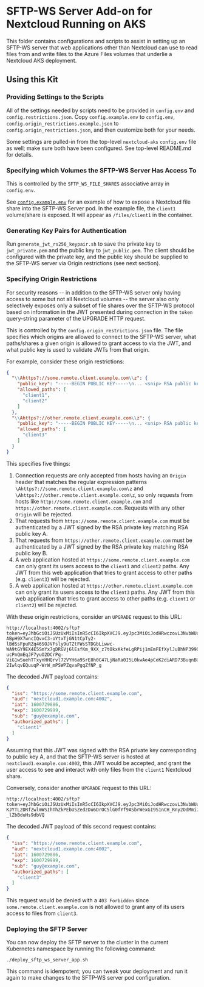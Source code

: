 # SFTP-WS Server Add-on for Nextcloud Running on AKS 
This folder contains configurations and scripts to assist in setting up an 
SFTP-WS server that web applications other than Nextcloud can use to read files
from and write files to the Azure Files volumes that underlie a Nextcloud AKS
deployment.

## Using this Kit
### Providing Settings to the Scripts
All of the settings needed by scripts need to be provided in `config.env`
and `config.restrictions.json`. Copy `config.example.env` to `config.env`,
`config.origin_restrictions.example.json` to `config.origin_restrictions.json`, 
and then customize both for your needs.

Some settings are pulled-in from the top-level `nextcloud-aks` `config.env` file 
as well; make sure both have been configured. See top-level README.md for 
details.

### Specifying which Volumes the SFTP-WS Server Has Access To
This is controlled by the `SFTP_WS_FILE_SHARES` associative array in 
`config.env`.

See 
[`config.example.env`](https://github.com/GuyPaddock/inveniem-nextcloud-azure/blob/master/addons/sftp-ws-server/config.example.env)
for an example of how to expose a Nextcloud file share into the SFTP-WS Server
pod. In the example file, the `client1` volume/share is exposed. It will appear 
as `/files/client1` in the container.

### Generating Key Pairs for Authentication
Run `generate_jwt_rs256_keypair.sh` to save the private key to `jwt_private.pem`
and the public key to `jwt_public.pem`. The client should be configured with the
private key, and the public key should be supplied to the SFTP-WS server via
Origin restrictions (see next section).

### Specifying Origin Restrictions
For security reasons -- in addition to the SFTP-WS server only having access to
some but not all Nextcloud volumes -- the server also only selectively exposes
only a subset of file shares over the SFTP-WS protocol based on information in
the JWT presented during connection in the `token` query-string parameter of the
UPGRADE HTTP request.

This is controlled by the `config.origin_restrictions.json` file. The file
specifies which origins are allowed to connect to the SFTP-WS server, what
paths/shares a given origin is allowed to grant access to via the JWT, and what
public key is used to validate JWTs from that origin.

For example, consider these origin restrictions:
```json
{
  "\\Ahttps?://some.remote.client.example.com\\z": {
    "public_key": "-----BEGIN PUBLIC KEY-----\n... <snip> RSA public key A <snip> ...\n-----END PUBLIC KEY-----",
    "allowed_paths": [
      "client1",
      "client2"
    ]
  },
  "\\Ahttps?://other.remote.client.example.com\\z": {
    "public_key": "-----BEGIN PUBLIC KEY-----\n... <snip> RSA public key B <snip> ...\n-----END PUBLIC KEY-----",
    "allowed_paths": [
      "client3"
    ]
  }
}
```

This specifies five things:
1. Connection requests are only accepted from hosts having an `Origin` header
   that matches the regular expression patterns
   `\Ahttps?://some.remote.client.example.com\z` and
   `\Ahttps?://other.remote.client.example.com\z`, so
   only requests from hosts like `http://some.remote.client.example.com` and
   `https://other.remote.client.example.com`. Requests with any other `Origin`
   will be rejected.
2. That requests from `https://some.remote.client.example.com` must be
   authenticated by a JWT signed by the RSA private key matching RSA public key
   A. 
3. That requests from `https://other.remote.client.example.com` must be
   authenticated by a JWT signed by the RSA private key matching RSA public key
   B. 
4. A web application hosted at `https://some.remote.client.example.com` can only
   grant its users access to the `client1` and `client2` paths. Any JWT from
   this web application that tries to grant access to other paths (e.g. 
   `client3`) will be rejected. 
5. A web application hosted at `https://other.remote.client.example.com` can only
   grant its users access to the `client3` paths. Any JWT from this web
   application that tries to grant access to other paths (e.g. `client1` or 
   `client2`) will be rejected. 
   
With these origin restrictions, consider an `UPGRADE` request to this URL:
```
http://localhost:4002/sftp?token=eyJhbGciOiJSUzUxMiIsInR5cCI6IkpXVCJ9.eyJpc3MiOiJodHRwczovL3NvbWUucmVtb3RlLmNsaWVudC5leGFtcGxlLmNvbSIsImF1ZCI6Im5leHRjbG91ZDEuZXhhbXBsZS5jb206NDAwMiIsImlhdCI6MTYwMDcyOTg4NiwiZXhwIjoxNjAwNzI5OTk5LCJzdWIiOiJndXlAZXhhbXBsZS5jb20iLCJhdXRob3JpemVkX3BhdGhzIjpbImNsaWVudDEiXX0.Wf-ABpH9X7wncIQvxC3-oYtxTjGN1tCpTy2-lBdSsFpuRZq46SOJVFsly9uTZtFWsSTDGbLiwwc-WA9tGY9EX4E5SmYx7gDRGVj6lEsfKm_9XX_z7tOkxKkfeLgRPij1mEmFEfXylJuBhNP3990nyrk5hbq3Xt0vHXtiu6x_i4GKBYgrF37a0TKOEcOxetHgFkyhroNY7oGbuvy9DfIL-ucPnQmEqJF7yuO2DCrPq-ViG1wSuehTTxynHHQrvl72VYH6a9SrE8h0C47LjNaRa0I5L0kwAe4pCeK2diARD73BuqnBUI-2IwlqvEQuuqP-WrW_mPSWPZqvaPgqZfNP_g
```

The decoded JWT payload contains:
```json
{
  "iss": "https://some.remote.client.example.com",
  "aud": "nextcloud1.example.com:4002",
  "iat": 1600729886,
  "exp": 1600729999,
  "sub": "guy@example.com",
  "authorized_paths": [
    "client1"
  ]
}
```

Assuming that this JWT was signed with the RSA private key corresponding to
public key A, and that the SFTP-WS server is hosted at
`nextcloud1.example.com:4002`, this JWT would be accepted, and grant the user
access to see and interact with only files from the `client1` Nextcloud share.

Conversely, consider another `UPGRADE` request to this URL:
```
http://localhost:4002/sftp?token=eyJhbGciOiJSUzUxMiIsInR5cCI6IkpXVCJ9.eyJpc3MiOiJodHRwczovL3NvbWUucmVtb3RlLmNsaWVudC5leGFtcGxlLmNvbSIsImF1ZCI6Im5leHRjbG91ZDEuZXhhbXBsZS5jb206NDAwMiIsImlhdCI6MTYwMDcyOTg4NiwiZXhwIjoxNjAwNzI5OTk5LCJzdWIiOiJndXlAZXhhbXBsZS5jb20iLCJhdXRob3JpemVkX3BhdGhzIjpbImNsaWVudDMiXX0.MUbiDpCBlwtmoSI6lcMW1Oe_cphCmlfPez3e7GVlTEd3jGjBf3L4V8wXPb5uScpO0i2vyzZuNu835AZamTMtw4UeCkLaGqHbJGCrwnBhDyQHjUWJJPfQGsEgfN8dxZEo8T5oCBmhSYpos3dX4_0-KJYTL2DRfZwlmWSIhThZkPEbUSZedzDu6DrOC5lG0fYf9ASbrWexGI9S1nCH_Rny2OdMmi71NQO1loml7yclEMkAzamlfp0kThQI0U98jZxNMYngaKA3PgJhOHtzY_J04y73c4nAfIs4CyGTD8lP3SS3PQOOxIBjYO8A5x0pP9tyWxsqRSX-_lZbBduHs9dbVQ
```

The decoded JWT payload of this second request contains:
```json
{
  "iss": "https://some.remote.client.example.com",
  "aud": "nextcloud1.example.com:4002",
  "iat": 1600729886,
  "exp": 1600729999,
  "sub": "guy@example.com",
  "authorized_paths": [
    "client3"
  ]
}
```

This request would be denied with a `403 Forbidden` since
`some.remote.client.example.com` is not allowed to grant any of its users access
to files from `client3`.

### Deploying the SFTP Server
You can now deploy the SFTP server to the cluster in the current Kubernetes 
namespace by running the following command:

```
./deploy_sftp_ws_server_app.sh
```

This command is idempotent; you can tweak your deployment and run it again to
make changes to the SFTP-WS server pod configuration.
